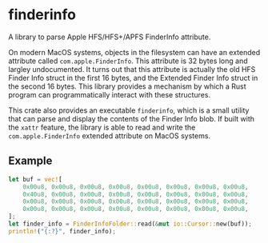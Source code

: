 # finderinfo

A library to parse Apple HFS/HFS+/APFS FinderInfo attribute.

On modern MacOS systems, objects in the filesystem can have an extended attribute called `com.apple.FinderInfo`. This
attribute is 32 bytes long and largley undocumented. It turns out that this attribute is actually the old HFS Finder
Info struct in the first 16 bytes, and the Extended Finder Info struct in the second 16 bytes. This library provides a
mechanism by which a Rust program can programmatically interact with these structures.

This crate also provides an executable `finderinfo`, which is a small utility that can parse and display the contents of
the Finder Info blob. If built with the `xattr` feature, the library is able to read and write the
`com.apple.FinderInfo` extended attribute on MacOS systems.

## Example

```rust
let buf = vec![
    0x00u8, 0x00u8, 0x00u8, 0x00u8, 0x00u8, 0x00u8, 0x00u8, 0x00u8,
    0x40u8, 0x00u8, 0x00u8, 0x00u8, 0x00u8, 0x00u8, 0x00u8, 0x00u8,
    0x00u8, 0x00u8, 0x00u8, 0x00u8, 0x00u8, 0x00u8, 0x00u8, 0x00u8,
    0x00u8, 0x00u8, 0x00u8, 0x00u8, 0x00u8, 0x00u8, 0x00u8, 0x00u8,
];
let finder_info = FinderInfoFolder::read(&mut io::Cursor::new(buf));
println!("{:?}", finder_info);
```
